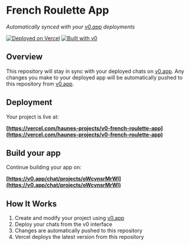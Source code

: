 # French Roulette App

*Automatically synced with your [v0.app](https://v0.app) deployments*

[![Deployed on Vercel](https://img.shields.io/badge/Deployed%20on-Vercel-black?style=for-the-badge&logo=vercel)](https://vercel.com/haunes-projects/v0-french-roulette-app)
[![Built with v0](https://img.shields.io/badge/Built%20with-v0.app-black?style=for-the-badge)](https://v0.app/chat/projects/oWcvnsrMrWl)

## Overview

This repository will stay in sync with your deployed chats on [v0.app](https://v0.app).
Any changes you make to your deployed app will be automatically pushed to this repository from [v0.app](https://v0.app).

## Deployment

Your project is live at:

**[https://vercel.com/haunes-projects/v0-french-roulette-app](https://vercel.com/haunes-projects/v0-french-roulette-app)**

## Build your app

Continue building your app on:

**[https://v0.app/chat/projects/oWcvnsrMrWl](https://v0.app/chat/projects/oWcvnsrMrWl)**

## How It Works

1. Create and modify your project using [v0.app](https://v0.app)
2. Deploy your chats from the v0 interface
3. Changes are automatically pushed to this repository
4. Vercel deploys the latest version from this repository